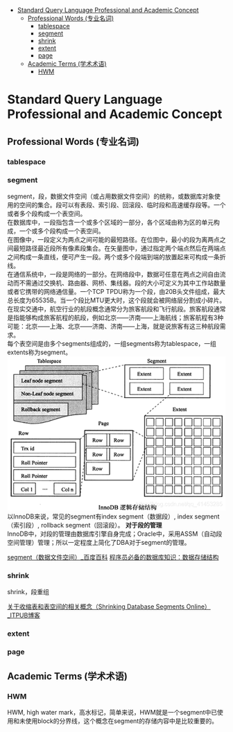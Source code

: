 - [Standard Query Language Professional and Academic Concept](#standard-query-language-professional-and-academic-concept)
  - [Professional Words (专业名词)](#professional-words-专业名词)
    - [tablespace](#tablespace)
    - [segment](#segment)
    - [shrink](#shrink)
    - [extent](#extent)
    - [page](#page)
  - [Academic Terms (学术术语)](#academic-terms-学术术语)
    - [HWM](#hwm)

# Standard Query Language Professional and Academic Concept

## Professional Words (专业名词)

### tablespace

### segment
segment，段，数据文件空间（或占用数据文件空间）的统称，或数据库对象使用的空间的集合。段可以有表段、索引段、回滚段、临时段和高速缓存段等。一个或者多个段构成一个表空间。  
在数据库中，一段指包含一个或多个区域的一部分，各个区域由称为区的单元构成，一个或多个段构成一个表空间。  
在图像中，一段定义为两点之间可能的最短路径。在位图中，最小的段为离两点之间最短路径最近段所有像素段集合。在矢量图中，通过指定两个端点然后在两端点之间构成一条直线，便可产生一段。两个或多个段端到端的放置起来可构成一条折线。  
在通信系统中，一段是网络的一部分。在网络段中，数据可任意在两点之间自由流动而不需通过交换机、路由器、网桥、集线器。段的大小可定义为其中工作站数量或者它携带的网络通信量。一个TCP TPDU称为一个段，由20B头文件组成，最大总长度为65535B。当一个段比MTU更大时，这个段就会被网络层分割成小碎片。  
在现实交通中，航空行业的航段概念通常分为旅客航段和飞行航段。旅客航段通常是指能够构成旅客航程的航段，例如北京——济南——上海航线；旅客航程有3种可能：北京——上海、北京——济南、济南——上海，就是说旅客有这三种航段需求。  
每个表空间是由多个segments组成的，一组segments称为tablespace，一组extents称为segment。
![](images/2023-07-06-14-57-08.png)  
以InnoDB来说，常见的segment有index segment（数据段）, index segment（索引段）, rollback segment（回滚段）。
**对于段的管理**  
InnoDB中，对段的管理由数据库引擎自身完成；Oracle中，采用ASSM（自动段空间管理）管理；所以一定程度上简化了DBA对于segment的管理。

[segment（数据文件空间）_百度百科](https://baike.baidu.com/item/segment/1272972?fr=ge_ala)
[程序员必备的数据库知识：数据存储结构](https://baijiahao.baidu.com/s?id=1756797014007089410&wfr=spider&for=pc)

### shrink
shrink，段重组  

[关于收缩表和表空间的相关概念（Shrinking Database Segments Online）_ITPUB博客](http://blog.itpub.net/29802484/viewspace-1869232/)

### extent

### page

## Academic Terms (学术术语)

### HWM
HWM, high water mark，高水标记，简单来说，HWM就是一个segment中已使用和未使用block的分界线，这个概念在segment的存储内容中是比较重要的。
